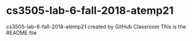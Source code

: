 # cs3505-lab-6-fall-2018-atemp21
cs3505-lab-6-fall-2018-atemp21 created by GitHub Classroom
This is the README file
